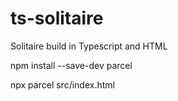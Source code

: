 # ts-solitaire
Solitaire build in Typescript and HTML


npm install --save-dev parcel

npx parcel src/index.html